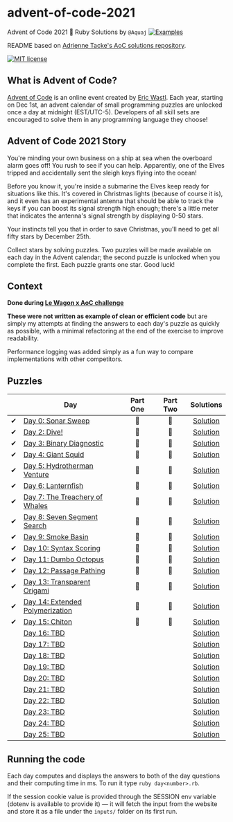 # advent-of-code-2021
Advent of Code 2021 🎄 Ruby Solutions by `@Aquaj` [![Examples](../../actions/workflows/tests.yml/badge.svg?branch=chore/github-build)](../../actions/workflows/tests.yml?branch=chore/github-build)

README based on [Adrienne Tacke's AoC solutions repository](https://github.com/adriennetacke/advent-of-code-2020).

[![MIT license](https://img.shields.io/badge/License-MIT-blue.svg)](https://opensource.org/licenses/MIT)

## What is Advent of Code?
[Advent of Code](http://adventofcode.com) is an online event created by [Eric Wastl](https://twitter.com/ericwastl).
Each year, starting on Dec 1st, an advent calendar of small programming puzzles are unlocked once a day at midnight
(EST/UTC-5). Developers of all skill sets are encouraged to solve them in any programming language they choose!

## Advent of Code 2021 Story

You're minding your own business on a ship at sea when the overboard alarm goes off! You rush to see if you can help. Apparently, one of the Elves tripped and accidentally sent the sleigh keys flying into the ocean!

Before you know it, you're inside a submarine the Elves keep ready for situations like this. It's covered in Christmas lights (because of course it is), and it even has an experimental antenna that should be able to track the keys if you can boost its signal strength high enough; there's a little meter that indicates the antenna's signal strength by displaying 0-50 stars.

Your instincts tell you that in order to save Christmas, you'll need to get all fifty stars by December 25th.

Collect stars by solving puzzles. Two puzzles will be made available on each day in the Advent calendar; the second puzzle is unlocked when you complete the first. Each puzzle grants one star. Good luck!

## Context

**Done during [Le Wagon x AoC challenge](http://lewagon-aoc.herokuapp.com/)**

**These were not written as example of clean or efficient code** but are simply my attempts at finding the answers to
each day's puzzle as quickly as possible, with a minimal refactoring at the end of the exercise to improve readability.

Performance logging was added simply as a fun way to compare implementations with other competitors.

## Puzzles

<!-- On-hand emojis: ✔ 🌟 -->
|       | Day                                                                     | Part One | Part Two | Solutions
| :---: | -----                                                                   | :------: | :------: | :---:
|   ✔   | [Day 0: Sonar Sweep](https://adventofcode.com/2021/day/1)               |    🌟    |    🌟    | [Solution](day-01.rb)
|   ✔   | [Day 2: Dive!](https://adventofcode.com/2021/day/2)                     |    🌟    |    🌟    | [Solution](day-02.rb)
|   ✔   | [Day 3: Binary Diagnostic](https://adventofcode.com/2021/day/3)         |    🌟    |    🌟    | [Solution](day-03.rb)
|   ✔   | [Day 4: Giant Squid](https://adventofcode.com/2021/day/4)               |    🌟    |    🌟    | [Solution](day-04.rb)
|   ✔   | [Day 5: Hydrotherman Venture](https://adventofcode.com/2021/day/5)      |    🌟    |    🌟    | [Solution](day-05.rb)
|   ✔   | [Day 6: Lanternfish](https://adventofcode.com/2021/day/6)               |    🌟    |    🌟    | [Solution](day-06.rb)
|   ✔   | [Day 7: The Treachery of Whales](https://adventofcode.com/2021/day/7)   |    🌟    |    🌟    | [Solution](day-07.rb)
|   ✔   | [Day 8: Seven Segment Search](https://adventofcode.com/2021/day/8)      |    🌟    |    🌟    | [Solution](day-08.rb)
|   ✔   | [Day 9: Smoke Basin](https://adventofcode.com/2021/day/9)               |    🌟    |    🌟    | [Solution](day-09.rb)
|   ✔   | [Day 10: Syntax Scoring](https://adventofcode.com/2021/day/10)          |    🌟    |    🌟    | [Solution](day-10.rb)
|   ✔   | [Day 11: Dumbo Octopus](https://adventofcode.com/2021/day/11)           |    🌟    |    🌟    | [Solution](day-11.rb)
|   ✔   | [Day 12: Passage Pathing](https://adventofcode.com/2021/day/12)         |    🌟    |    🌟    | [Solution](day-12.rb)
|   ✔   | [Day 13: Transparent Origami](https://adventofcode.com/2021/day/13)     |    🌟    |    🌟    | [Solution](day-13.rb)
|   ✔   | [Day 14: Extended Polymerization](https://adventofcode.com/2021/day/14) |    🌟    |    🌟    | [Solution](day-14.rb)
|   ✔   | [Day 15: Chiton](https://adventofcode.com/2021/day/15)                  |    🌟    |    🌟    | [Solution](day-15.rb)
|       | [Day 16: TBD](https://adventofcode.com/2021/day/16)                     |          |          | [Solution](day-16.rb)
|       | [Day 17: TBD](https://adventofcode.com/2021/day/17)                     |          |          | [Solution](day-17.rb)
|       | [Day 18: TBD](https://adventofcode.com/2021/day/18)                     |          |          | [Solution](day-18.rb)
|       | [Day 19: TBD](https://adventofcode.com/2021/day/19)                     |          |          | [Solution](day-19.rb)
|       | [Day 20: TBD](https://adventofcode.com/2021/day/20)                     |          |          | [Solution](day-20.rb)
|       | [Day 21: TBD](https://adventofcode.com/2021/day/21)                     |          |          | [Solution](day-21.rb)
|       | [Day 22: TBD](https://adventofcode.com/2021/day/22)                     |          |          | [Solution](day-22.rb)
|       | [Day 23: TBD](https://adventofcode.com/2021/day/23)                     |          |          | [Solution](day-23.rb)
|       | [Day 24: TBD](https://adventofcode.com/2021/day/24)                     |          |          | [Solution](day-24.rb)
|       | [Day 25: TBD](https://adventofcode.com/2021/day/25)                     |          |          | [Solution](day-25.rb)

## Running the code

Each day computes and displays the answers to both of the day questions and their computing time in ms. To run it type `ruby day<number>.rb`.

If the session cookie value is provided through the SESSION env variable (dotenv is available to provide it) — it will
fetch the input from the website and store it as a file under the `inputs/` folder on its first run.
